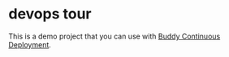 # devops tour
This is a demo project that you can use with [Buddy Continuous Deployment](https://buddy.works).
